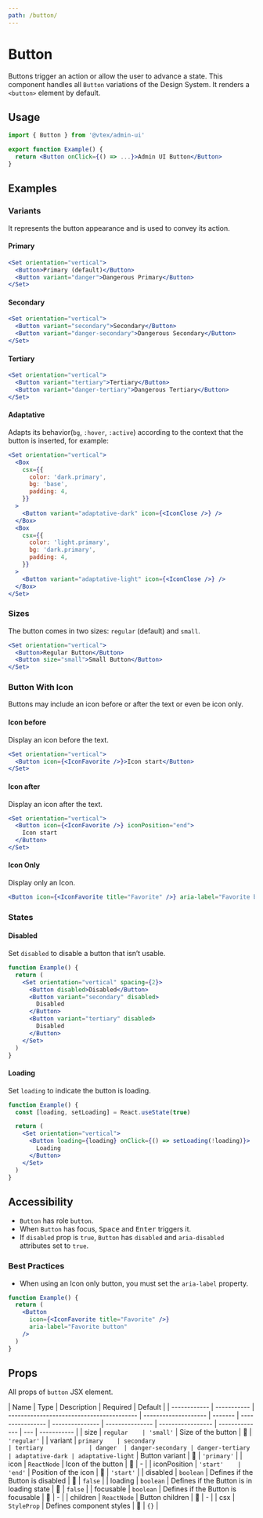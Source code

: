 ```yaml
---
path: /button/
---
```


# Button

Buttons trigger an action or allow the user to advance a state.
This component handles all `Button` variations of the Design System. It renders a `<button>` element by default.

## Usage

```jsx isStatic
import { Button } from '@vtex/admin-ui'

export function Example() {
  return <Button onClick={() => ...}>Admin UI Button</Button>
}
```

## Examples

### Variants

It represents the button appearance and is used to convey its action.

#### Primary

```jsx
<Set orientation="vertical">
  <Button>Primary (default)</Button>
  <Button variant="danger">Dangerous Primary</Button>
</Set>
```

#### Secondary

```jsx
<Set orientation="vertical">
  <Button variant="secondary">Secondary</Button>
  <Button variant="danger-secondary">Dangerous Secondary</Button>
</Set>
```

#### Tertiary

```jsx
<Set orientation="vertical">
  <Button variant="tertiary">Tertiary</Button>
  <Button variant="danger-tertiary">Dangerous Tertiary</Button>
</Set>
```

#### Adaptative

Adapts its behavior(`bg`, `:hover`, `:active`) according to the context that the button is inserted, for example:

```jsx
<Set orientation="vertical">
  <Box
    csx={{
      color: 'dark.primary',
      bg: 'base',
      padding: 4,
    }}
  >
    <Button variant="adaptative-dark" icon={<IconClose />} />
  </Box>
  <Box
    csx={{
      color: 'light.primary',
      bg: 'dark.primary',
      padding: 4,
    }}
  >
    <Button variant="adaptative-light" icon={<IconClose />} />
  </Box>
</Set>
```

### Sizes

The button comes in two sizes: `regular` (default) and `small`.

```jsx
<Set orientation="vertical">
  <Button>Regular Button</Button>
  <Button size="small">Small Button</Button>
</Set>
```

### Button With Icon

Buttons may include an icon before or after the text or even be icon only.

#### Icon before

Display an icon before the text.

```jsx
<Set orientation="vertical">
  <Button icon={<IconFavorite />}>Icon start</Button>
</Set>
```

#### Icon after

Display an icon after the text.

```jsx
<Set orientation="vertical">
  <Button icon={<IconFavorite />} iconPosition="end">
    Icon start
  </Button>
</Set>
```

#### Icon Only

Display only an Icon.

```jsx
<Button icon={<IconFavorite title="Favorite" />} aria-label="Favorite button" />
```

### States

#### Disabled

Set `disabled` to disable a button that isn’t usable.

```jsx
function Example() {
  return (
    <Set orientation="vertical" spacing={2}>
      <Button disabled>Disabled</Button>
      <Button variant="secondary" disabled>
        Disabled
      </Button>
      <Button variant="tertiary" disabled>
        Disabled
      </Button>
    </Set>
  )
}
```

#### Loading

Set `loading` to indicate the button is loading.

```jsx
function Example() {
  const [loading, setLoading] = React.useState(true)

  return (
    <Set orientation="vertical">
      <Button loading={loading} onClick={() => setLoading(!loading)}>
        Loading
      </Button>
    </Set>
  )
}
```

## Accessibility

- `Button` has role `button`.
- When `Button` has focus, <kbd>Space</kbd> and <kbd>Enter</kbd> triggers it.
- If `disabled` prop is `true`, `Button` has `disabled` and `aria-disabled` attributes set to `true`.

### Best Practices

- When using an Icon only button, you must set the `aria-label` property.

```jsx isStatic
function Example() {
  return (
    <Button
      icon={<IconFavorite title="Favorite" />}
      aria-label="Favorite button"
    />
  )
}
```

## Props

All props of `button` JSX element.

| Name         | Type        | Description                               | Required             | Default |
| ------------ | ----------- | ----------------------------------------- | -------------------- | ------- | ---------------- | --------------- | --------------- | ----------------- | -------------- | --- | ----------- |
| size         | `regular    | 'small'`                                  | Size of the button   | 🚫      | `'regular'`      |
| variant      | `primary    | secondary                                 | tertiary             | danger  | danger-secondary | danger-tertiary | adaptative-dark | adaptative-light` | Button variant | 🚫  | `'primary'` |
| icon         | `ReactNode` | Icon of the button                        | 🚫                   | -       |
| iconPosition | `'start'    | 'end'`                                    | Position of the icon | 🚫      | `'start'`        |
| disabled     | `boolean`   | Defines if the Button is disabled         | 🚫                   | `false` |
| loading      | `boolean`   | Defines if the Button is in loading state | 🚫                   | `false` |
| focusable    | `boolean`   | Defines if the Button is focusable        | 🚫                   | -       |
| children     | `ReactNode` | Button children                           | 🚫                   | -       |
| csx          | `StyleProp` | Defines component styles                  | 🚫                   | `{}`    |
